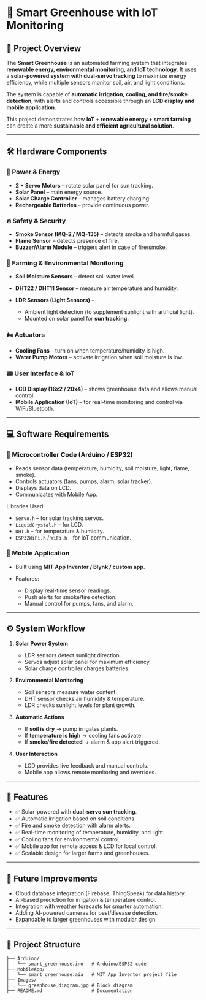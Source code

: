 # 🌱 Smart Greenhouse with IoT Monitoring

## 🔹 Project Overview

The **Smart Greenhouse** is an automated farming system that integrates **renewable energy, environmental monitoring, and IoT technology**.
It uses a **solar-powered system with dual-servo tracking** to maximize energy efficiency, while multiple sensors monitor soil, air, and light conditions.

The system is capable of **automatic irrigation, cooling, and fire/smoke detection**, with alerts and controls accessible through an **LCD display and mobile application**.

This project demonstrates how **IoT + renewable energy + smart farming** can create a more **sustainable and efficient agricultural solution**.

---

## 🛠️ Hardware Components

### 🔋 Power & Energy

* **2 × Servo Motors** – rotate solar panel for sun tracking.
* **Solar Panel** – main energy source.
* **Solar Charge Controller** – manages battery charging.
* **Rechargeable Batteries** – provide continuous power.

### 🔥 Safety & Security

* **Smoke Sensor (MQ-2 / MQ-135)** – detects smoke and harmful gases.
* **Flame Sensor** – detects presence of fire.
* **Buzzer/Alarm Module** – triggers alert in case of fire/smoke.

### 🌱 Farming & Environmental Monitoring

* **Soil Moisture Sensors** – detect soil water level.
* **DHT22 / DHT11 Sensor** – measure air temperature and humidity.
* **LDR Sensors (Light Sensors)** –

  * Ambient light detection (to supplement sunlight with artificial light).
  * Mounted on solar panel for **sun tracking**.

### 🌬️ Actuators

* **Cooling Fans** – turn on when temperature/humidity is high.
* **Water Pump Motors** – activate irrigation when soil moisture is low.

### 📟 User Interface & IoT

* **LCD Display (16x2 / 20x4)** – shows greenhouse data and allows manual control.
* **Mobile Application (IoT)** – for real-time monitoring and control via WiFi/Bluetooth.

---

## 💻 Software Requirements

### 🔹 Microcontroller Code (Arduino / ESP32)

* Reads sensor data (temperature, humidity, soil moisture, light, flame, smoke).
* Controls actuators (fans, pumps, alarm, solar tracker).
* Displays data on LCD.
* Communicates with Mobile App.

Libraries Used:

* `Servo.h` – for solar tracking servos.
* `LiquidCrystal.h` – for LCD.
* `DHT.h` – for temperature & humidity.
* `ESP32WiFi.h` / `WiFi.h` – for IoT communication.

### 🔹 Mobile Application

* Built using **MIT App Inventor / Blynk / custom app**.
* Features:

  * Display real-time sensor readings.
  * Push alerts for smoke/fire detection.
  * Manual control for pumps, fans, and alarm.

---

## ⚙️ System Workflow

1. **Solar Power System**

   * LDR sensors detect sunlight direction.
   * Servos adjust solar panel for maximum efficiency.
   * Solar charge controller charges batteries.

2. **Environmental Monitoring**

   * Soil sensors measure water content.
   * DHT sensor checks air humidity & temperature.
   * LDR checks sunlight levels for plant growth.

3. **Automatic Actions**

   * If **soil is dry** → pump irrigates plants.
   * If **temperature is high** → cooling fans activate.
   * If **smoke/fire detected** → alarm & app alert triggered.

4. **User Interaction**

   * LCD provides live feedback and manual controls.
   * Mobile app allows remote monitoring and overrides.

---

## 🌟 Features

* ✅ Solar-powered with **dual-servo sun tracking**.
* ✅ Automatic irrigation based on soil conditions.
* ✅ Fire and smoke detection with alarm alerts.
* ✅ Real-time monitoring of temperature, humidity, and light.
* ✅ Cooling fans for environmental control.
* ✅ Mobile app for remote access & LCD for local control.
* ✅ Scalable design for larger farms and greenhouses.

---

## 🔮 Future Improvements

* Cloud database integration (Firebase, ThingSpeak) for data history.
* AI-based prediction for irrigation & temperature control.
* Integration with weather forecasts for smarter automation.
* Adding AI-powered cameras for pest/disease detection.
* Expandable to larger greenhouses with modular design.

---

## 📂 Project Structure

```
├── Arduino/
│   └── smart_greenhouse.ino   # Arduino/ESP32 code
├── MobileApp/
│   └── smart_greenhouse.aia   # MIT App Inventor project file
├── Images/
│   └── greenhouse_diagram.jpg # Block diagram
├── README.md                  # Documentation
```
